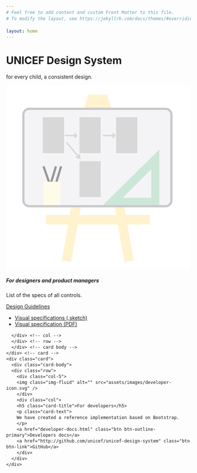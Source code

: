 ```yaml
---
# Feel free to add content and custom Front Matter to this file.
# To modify the layout, see https://jekyllrb.com/docs/themes/#overriding-theme-defaults

layout: home
---
```


<div class="jumbotron" style="">
  <h1 class="display-4">UNICEF Design System</h1>
  <p class="lead">for every child, a consistent design.</p>
</div>

<div class="container-fluid">
  <div class="card-deck">
    <div class="card">
      <div class="card-body">
      <div class="row">
        <div class="col-5">
          <img class="img-fluid" alt="" src="assets/images/designer-icon.svg" />
        </div>
        <div class="col">
          <h5 class="card-title">For designers and product managers</h5>
          <p class="card-text">List of the specs of all controls.</p>
          <a href="guidelines.html" class="btn btn-outline-primary">Design Guidelines</a>
          <ul class="list-unstyled my-4">
            <li>
              <a href="">Visual specifications (.sketch)</a>
            </li>
            <li>
              <a href="#" class="">Visual specification (PDF)</a>
            </li>
        </ul>

      </div> <!-- col -->
      </div> <!-- row -->
      </div> <!-- card body -->
    </div> <!-- card -->
    <div class="card">
      <div class="card-body">
      <div class="row">
        <div class="col-5">
        <img class="img-fluid" alt="" src="assets/images/developer-icon.svg" />
        </div>
        <div class="col">
        <h5 class="card-title">For developers</h5>
        <p class="card-text">
        We have created a reference implementation based on Bootstrap.
        </p>
        <a href="developer-docs.html" class="btn btn-outline-primary">Developers docs</a>
        <a href="http://github.com/unicef/unicef-design-system" class="btn btn-link">GitHub</a>
        </div>
      </div>
    </div>
  </div> <!-- card deck -->

</div>
